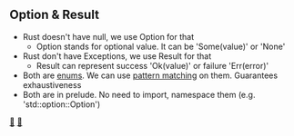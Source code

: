 ## Option & Result

* Rust doesn't have null, we use Option for that
    * Option stands for optional value. It can be 'Some(value)' or 'None'
* Rust don't have Exceptions, we use Result for that
    * Result can represent success 'Ok(value)' or failure 'Err(error)'
* Both are <a href="#/8/1">enums</a>. We can use <a href="#/8/6">pattern matching</a> on them. Guarantees exhaustiveness
* Both are in prelude. No need to import, namespace them (e.g. 'std::option::Option')

[📒](https://doc.rust-lang.org/1.17.0/book/error-handling.html#the-option-type)
[📒](https://doc.rust-lang.org/1.17.0/book/error-handling.html#the-result-type)
